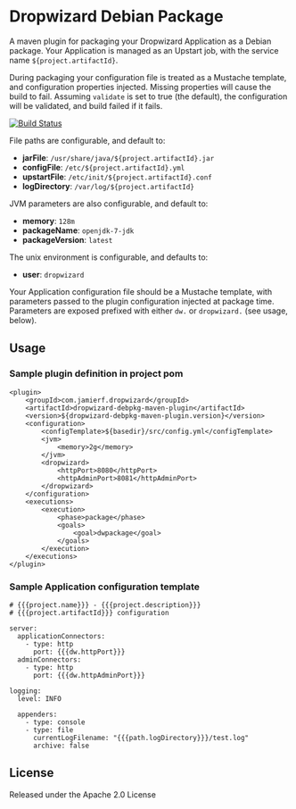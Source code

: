 # Dropwizard Debian Package

A maven plugin for packaging your Dropwizard Application as a Debian package. Your Application is managed as an Upstart job, with the service name `${project.artifactId}`.

During packaging your configuration file is treated as a Mustache template, and configuration properties injected. Missing properties will cause the build to fail.
Assuming `validate` is set to true (the default), the configuration will be validated, and build failed if it fails.

[![Build Status](https://api.travis-ci.org/reines/dropwizard-debpkg-maven-plugin.png)](https://travis-ci.org/reines/dropwizard-debpkg-maven-plugin)

File paths are configurable, and default to:

- __jarFile__: `/usr/share/java/${project.artifactId}.jar`
- __configFile__: `/etc/${project.artifactId}.yml`
- __upstartFile__: `/etc/init/${project.artifactId}.conf`
- __logDirectory__: `/var/log/${project.artifactId}`

JVM parameters are also configurable, and default to:

- __memory__: `128m`
- __packageName__: `openjdk-7-jdk`
- __packageVersion__: `latest`

The unix environment is configurable, and defaults to:

- __user__: `dropwizard`

Your Application configuration file should be a Mustache template, with parameters passed to the plugin configuration injected at package time. Parameters are exposed prefixed with either `dw.` or `dropwizard.` (see usage, below). 

## Usage

### Sample plugin definition in project pom
    <plugin>
        <groupId>com.jamierf.dropwizard</groupId>
        <artifactId>dropwizard-debpkg-maven-plugin</artifactId>
        <version>${dropwizard-debpkg-maven-plugin.version}</version>
        <configuration>
            <configTemplate>${basedir}/src/config.yml</configTemplate>
            <jvm>
                <memory>2g</memory>
            </jvm>
            <dropwizard>
                <httpPort>8080</httpPort>
                <httpAdminPort>8081</httpAdminPort>
            </dropwizard>
        </configuration>
        <executions>
            <execution>
                <phase>package</phase>
                <goals>
                    <goal>dwpackage</goal>
                </goals>
            </execution>
        </executions>
    </plugin>

### Sample Application configuration template

    # {{{project.name}}} - {{{project.description}}}
    # {{{project.artifactId}}} configuration

    server:
      applicationConnectors:
        - type: http
          port: {{{dw.httpPort}}}
      adminConnectors:
        - type: http
          port: {{{dw.httpAdminPort}}}

    logging:
      level: INFO

      appenders:
        - type: console
        - type: file
          currentLogFilename: "{{{path.logDirectory}}}/test.log"
          archive: false

## License

Released under the Apache 2.0 License
